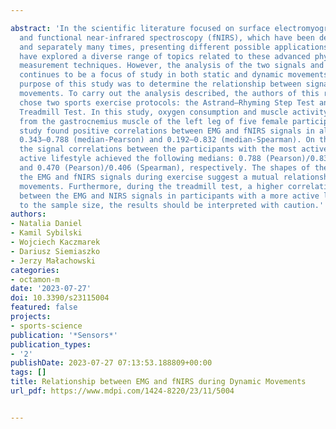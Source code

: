 ---
abstract: 'In the scientific literature focused on surface electromyography (sEMG)
  and functional near-infrared spectroscopy (fNIRS), which have been described together
  and separately many times, presenting different possible applications, researchers
  have explored a diverse range of topics related to these advanced physiological
  measurement techniques. However, the analysis of the two signals and their interrelationships
  continues to be a focus of study in both static and dynamic movements. The main
  purpose of this study was to determine the relationship between signals during dynamic
  movements. To carry out the analysis described, the authors of this research paper
  chose two sports exercise protocols: the Astrand–Rhyming Step Test and the Astrand
  Treadmill Test. In this study, oxygen consumption and muscle activity were recorded
  from the gastrocnemius muscle of the left leg of five female participants. This
  study found positive correlations between EMG and fNIRS signals in all participants:
  0.343–0.788 (median-Pearson) and 0.192–0.832 (median-Spearman). On the treadmill,
  the signal correlations between the participants with the most active and least
  active lifestyle achieved the following medians: 0.788 (Pearson)/0.832 (Spearman)
  and 0.470 (Pearson)/0.406 (Spearman), respectively. The shapes of the changes in
  the EMG and fNIRS signals during exercise suggest a mutual relationship during dynamic
  movements. Furthermore, during the treadmill test, a higher correlation was observed
  between the EMG and NIRS signals in participants with a more active lifestyle. Due
  to the sample size, the results should be interpreted with caution.'
authors:
- Natalia Daniel
- Kamil Sybilski
- Wojciech Kaczmarek
- Dariusz Siemiaszko
- Jerzy Małachowski
categories:
- octamon-m
date: '2023-07-27'
doi: 10.3390/s23115004
featured: false
projects:
- sports-science
publication: '*Sensors*'
publication_types:
- '2'
publishDate: 2023-07-27 07:13:53.188809+00:00
tags: []
title: Relationship between EMG and fNIRS during Dynamic Movements
url_pdf: https://www.mdpi.com/1424-8220/23/11/5004

---
